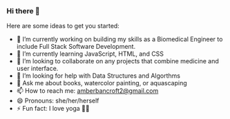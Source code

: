 ### Hi there 👋

Here are some ideas to get you started:

- 🔭 I’m currently working on building my skills as a Biomedical Engineer to include Full Stack Software Development.
- 🌱 I’m currently learning JavaScript, HTML, and CSS
- 👯 I’m looking to collaborate on any projects that combine medicine and user interface. 
- 🤔 I’m looking for help with Data Structures and Algorthms 
- 💬 Ask me about books, watercolor painting, or aquascaping 
- 📫 How to reach me: amberbancroft2@gmail.com
- 😄 Pronouns: she/her/herself
- ⚡ Fun fact: I love yoga 🧘‍♀️
